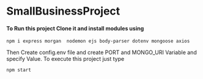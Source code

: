 # SmallBusinessProject

#### To Run this project Clone it and install modules using
```
npm i express morgan  nodemon ejs body-parser dotenv mongoose axios
```

Then Create config.env file and create PORT and MONGO_URI Variable and specify Value.
To execute this project just type
```
npm start
```
